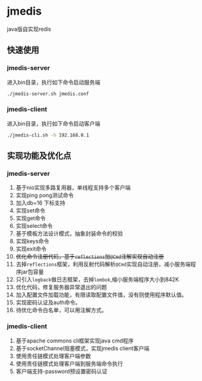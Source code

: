 # jmedis
java版自实现redis

## 快速使用
### jmedis-server
进入bin目录，执行如下命令启动服务端
``` bash
./jmedis-server.sh jmedis.conf
```

### jmedis-client
进入bin目录，执行如下命令启动客户端
``` bash
./jmedis-cli.sh -h 192.168.0.1
```

## 实现功能及优化点
### jmedis-server
1. 基于nio实现多路复用器，单线程支持多个客户端
2. 实现ping pong测试命令
3. 加入db=16 下标支持
4. 实现set命令
5. 实现get命令
6. 实现select命令
7. 基于模板方法设计模式，抽象封装命令的校验
8. 实现keys命令
9. 实现exit命令
10. ~~优化命令注册代码，基于`reflections`加`@Cmd`注解实现自动注册~~
11. 去掉`reflections`框架，利用反射代码解析`@Cmd`实现自动注册，减小服务端程序jar包容量
12. 只引入`logback`做日志框架，去掉`lombok`,缩小服务端程序大小到842K
13. 优化代码，修复服务器异常退出的问题
14. 加入配置文件加载功能，有限读取配置文件值，没有则使用程序默认值。
15. 实现密码认证及auth命令。
16. 待优化命令白名单，可以用注解方式。

### jmedis-client
1. 基于apache commons cli框架实现java cmd程序
2. 基于socketChannel阻塞模式，实现jmedis client客户端
3. 使用责任链模式处理客户端参数
4. 使用责任链模式处理客户端到服务端命令执行
5. 客户端支持-password预设置密码认证